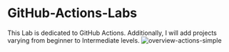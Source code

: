 # GitHub-Actions-Labs
This Lab is dedicated to GitHub Actions. Additionally, I will add projects varying from beginner to Intermediate levels.
![overview-actions-simple](https://github.com/user-attachments/assets/1006bdc9-8dbf-41e9-9a3f-3c85d7dee51e)
